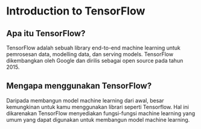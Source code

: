 # Introduction to TensorFlow

## Apa itu TensorFlow?

TensorFlow adalah sebuah library end-to-end machine learning untuk pemrosesan data, modelling data, dan serving models. TensorFlow dikembangkan oleh Google dan dirilis sebagai open source pada tahun 2015.

## Mengapa menggunakan TensorFlow?

Daripada membangun model machine learning dari awal, besar kemungkinan untuk kamu menggunakan librari seperti Tensorflow. Hal ini dikarenakan TensorFlow menyediakan fungsi-fungsi machine learning yang umum yang dapat digunakan untuk membangun model machine learning.
